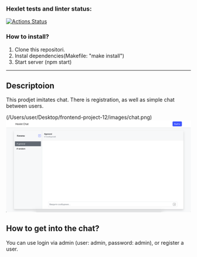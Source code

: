### Hexlet tests and linter status:
[![Actions Status](https://github.com/Mentavr/frontend-project-12/workflows/hexlet-check/badge.svg)](https://github.com/Mentavr/frontend-project-12/actions)

### How to install?

1. Clone this repositori.
2. Instal dependencies(Makefile: "make install")
3. Start server (npm start)

***

## Descriptoion

This prodjet imitates chat. There is registration, as well as simple chat between users.

(/Users/user/Desktop/frontend-project-12/images/chat.png)
![Chat example](images/chat.png)

## How to get into the chat?

You can use login via admin (user: admin, password: admin), or register a user.